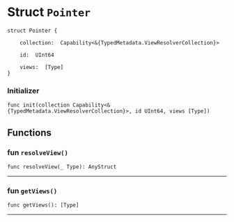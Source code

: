 # Struct `Pointer`

```cadence
struct Pointer {

    collection:  Capability<&{TypedMetadata.ViewResolverCollection}>

    id:  UInt64

    views:  [Type]
}
```


### Initializer

```cadence
func init(collection Capability<&{TypedMetadata.ViewResolverCollection}>, id UInt64, views [Type])
```


## Functions

### fun `resolveView()`

```cadence
func resolveView(_ Type): AnyStruct
```

---

### fun `getViews()`

```cadence
func getViews(): [Type]
```

---
